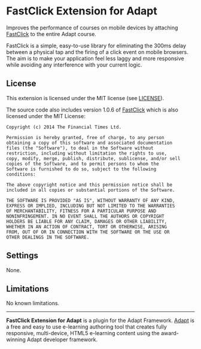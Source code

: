 # FastClick Extension for Adapt
Improves the performance of courses on mobile devices by attaching [FastClick](https://ftlabs.github.io/fastclick/) to the entire Adapt course.

FastClick is a simple, easy-to-use library for eliminating the 300ms delay between a physical tap and the firing of a click event on mobile browsers. The aim is to make your application feel less laggy and more responsive while avoiding any interference with your current logic.

License
--------
This extension is licensed under the MIT license (see [LICENSE](LICENSE)).

The source code also includes version 1.0.6 of [FastClick](https://ftlabs.github.io/fastclick/) which is also licensed under the MIT License:

```
Copyright (c) 2014 The Financial Times Ltd.

Permission is hereby granted, free of charge, to any person
obtaining a copy of this software and associated documentation
files (the "Software"), to deal in the Software without
restriction, including without limitation the rights to use,
copy, modify, merge, publish, distribute, sublicense, and/or sell
copies of the Software, and to permit persons to whom the
Software is furnished to do so, subject to the following
conditions:

The above copyright notice and this permission notice shall be
included in all copies or substantial portions of the Software.

THE SOFTWARE IS PROVIDED "AS IS", WITHOUT WARRANTY OF ANY KIND,
EXPRESS OR IMPLIED, INCLUDING BUT NOT LIMITED TO THE WARRANTIES
OF MERCHANTABILITY, FITNESS FOR A PARTICULAR PURPOSE AND
NONINFRINGEMENT. IN NO EVENT SHALL THE AUTHORS OR COPYRIGHT
HOLDERS BE LIABLE FOR ANY CLAIM, DAMAGES OR OTHER LIABILITY,
WHETHER IN AN ACTION OF CONTRACT, TORT OR OTHERWISE, ARISING
FROM, OUT OF OR IN CONNECTION WITH THE SOFTWARE OR THE USE OR
OTHER DEALINGS IN THE SOFTWARE.
```

Settings
--------
None.

Limitations
-----------
No known limitations.

-----------
**FastClick Extension for Adapt** is a plugin for the Adapt Framework. [Adapt](https://www.adaptlearning.org) is a free and easy to use e-learning authoring tool that creates fully responsive, multi-device, HTML5 e-learning content using the award-winning Adapt developer framework.
